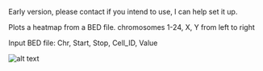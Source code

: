 Early version, please contact if you intend to use, I can help set it up.

Plots a heatmap from a BED file. chromosomes 1-24, X, Y from left to right

Input BED file:
Chr, Start, Stop, Cell_ID, Value

![alt text](https://raw.githubusercontent.com/StefanKurtenbach/BED2Heatmap/master/example2.png)
